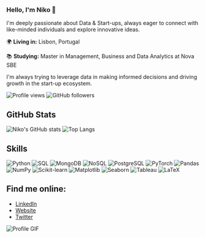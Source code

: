 ### Hello, I'm Niko 👋

I'm deeply passionate about Data & Start-ups, always eager to connect with like-minded individuals and explore innovative ideas.

🌍 **Living in:** Lisbon, Portugal

📚 **Studying:** Master in Management, Business and Data Analytics at Nova SBE

I'm always trying to leverage data in making informed decisions and driving growth in the start-up ecosystem.

![Profile views](https://visitor-badge.glitch.me/badge?page_id=NikoHems.NikoHems)
![GitHub followers](https://img.shields.io/github/followers/NikoHems?label=Follow&style=social)

## GitHub Stats
![Niko's GitHub stats](https://github-readme-stats.vercel.app/api?username=NikoHems&show_icons=true&theme=radical)
![Top Langs](https://github-readme-stats.vercel.app/api/top-langs/?username=NikoHems&layout=compact&theme=radical)

## Skills
![Python](https://img.shields.io/badge/Python-Intermediate-yellow)
![SQL](https://img.shields.io/badge/SQL-Advanced-blue)
![MongoDB](https://img.shields.io/badge/MongoDB-Intermediate-green)
![NoSQL](https://img.shields.io/badge/NoSQL-Intermediate-orange)
![PostgreSQL](https://img.shields.io/badge/PostgreSQL-Intermediate-blue)
![PyTorch](https://img.shields.io/badge/PyTorch-Intermediate-red)
![Pandas](https://img.shields.io/badge/Pandas-Advanced-yellow)
![NumPy](https://img.shields.io/badge/NumPy-Intermediate-blue)
![Scikit-learn](https://img.shields.io/badge/Scikit--learn-Intermediate-orange)
![Matplotlib](https://img.shields.io/badge/Matplotlib-Intermediate-green)
![Seaborn](https://img.shields.io/badge/Seaborn-Intermediate-blue)
![Tableau](https://img.shields.io/badge/Tableau-Advanced-purple)
![LaTeX](https://img.shields.io/badge/LaTeX-Intermediate-orange)

## Find me online:
- [LinkedIn](https://www.linkedin.com/in/niko-hems/)
- [Website](https://nikohems.webflow.io/)
- [Twitter](https://twitter.com/NikoTHems)

![Profile GIF](https://media.giphy.com/media/13HgwGsXF0aiGY/giphy.gif)
